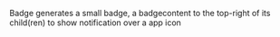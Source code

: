 Badge generates a small badge, a badgecontent to the top-right of its child(ren) to show notification over a app icon
